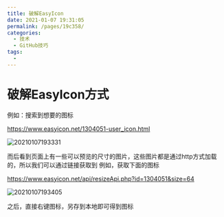 ```yaml
---
title: 破解EasyIcon
date: 2021-01-07 19:31:05
permalink: /pages/19c358/
categories: 
  - 技术
  - GitHub技巧
tags: 
  - 
---
```


# 破解EasyIcon方式

例如：搜索到想要的图标

https://www.easyicon.net/1304051-user_icon.html

![20210107193331](https://cdn.jsdelivr.net/gh/whf605319646/image_store/assets/blog/20210107193331.png)

而后看到页面上有一些可以预览的尺寸的图片，这些图片都是通过http方式加载的，所以我们可以通过链接获取到
例如，获取下面的图标

https://www.easyicon.net/api/resizeApi.php?id=1304051&size=64

![20210107193405](https://cdn.jsdelivr.net/gh/whf605319646/image_store/assets/blog/20210107193405.png)

之后，直接右键图标，另存到本地即可得到图标